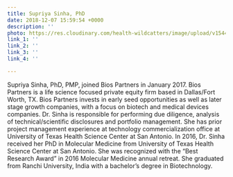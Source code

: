 ```yaml
---
title: Supriya Sinha, PhD
date: 2018-12-07 15:59:54 +0000
description: ''
photo: https://res.cloudinary.com/health-wildcatters/image/upload/v1544198411/image.png
link_1: ''
link_2: ''
link_3: ''
link_4: ''

---
```

Supriya Sinha, PhD, PMP, joined Bios Partners in January 2017. Bios Partners is a life science focused private equity firm based in Dallas/Fort Worth, TX. Bios Partners invests in early seed opportunities as well as later stage growth companies, with a focus on biotech and medical devices companies. Dr. Sinha is responsible for performing due diligence, analysis of technical/scientific disclosures and portfolio management. She has prior project management experience at technology commercialization office at University of Texas Health Science Center at San Antonio. In 2016, Dr. Sinha received her PhD in Molecular Medicine from University of Texas Health Science Center at San Antonio. She was recognized with the “Best Research Award” in 2016 Molecular Medicine annual retreat. She graduated from Ranchi University, India with a bachelor’s degree in Biotechnology.